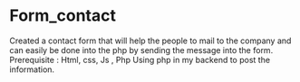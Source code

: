 # Form_contact
Created a contact form that will help the people to mail to the company and can easily be done into the php by sending the message into the form.
Prerequisite : Html, css, Js , Php 
Using php in my backend to post the information.
